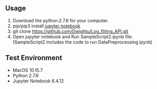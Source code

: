 ## Usage
1. Download the python:2.7.6 for your computer.
2. pip/pip3 install <a href="https://jupyter.org/">jupyter notebook</a>
3. git clone https://github.com/Dwightu/Log_fliting_API.git
4. Open jupyter notebook and Run SampleScript2.ipynb file. (SampleScript2 includes the code to run DataPreprocessing.ipynb)

## Test Environment
- MacOS 10.15.7
- Python 2.7.6
- Jupyter Notebook 6.4.12